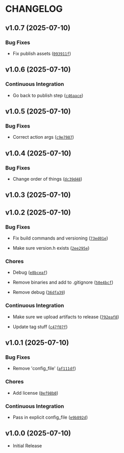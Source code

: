 # CHANGELOG

<!-- version list -->

## v1.0.7 (2025-07-10)

### Bug Fixes

- Fix publish assets
  ([`093911f`](https://github.com/ESloman/cslo/commit/093911fca027e4a5d32df03a4ae5ea08cdd6e6c2))


## v1.0.6 (2025-07-10)

### Continuous Integration

- Go back to publish step
  ([`c46aace`](https://github.com/ESloman/cslo/commit/c46aaced50a757e9f2a06c7bc965e8c4190e3f35))


## v1.0.5 (2025-07-10)

### Bug Fixes

- Correct action args
  ([`c9e7987`](https://github.com/ESloman/cslo/commit/c9e79877dfe3bbb5864ecf50489b455067884557))


## v1.0.4 (2025-07-10)

### Bug Fixes

- Change order of things
  ([`dc39d48`](https://github.com/ESloman/cslo/commit/dc39d489f29ab207abc678fbbbf5cd60572600de))


## v1.0.3 (2025-07-10)


## v1.0.2 (2025-07-10)

### Bug Fixes

- Fix build commands and versioning
  ([`73ed01e`](https://github.com/ESloman/cslo/commit/73ed01ef9dca125ddd9514e1932ab2ee88f3a4ee))

- Make sure version.h exists
  ([`2ee295e`](https://github.com/ESloman/cslo/commit/2ee295e7b65b0658d8349763eeaa05540fa075b1))

### Chores

- Debug
  ([`e8bceaf`](https://github.com/ESloman/cslo/commit/e8bceaf8d189d02d9f09c0d2e260d87cc24f712e))

- Remove binaries and add to .gitignore
  ([`50e4bcf`](https://github.com/ESloman/cslo/commit/50e4bcf751d7f9a690d18be8183e72e64fa43771))

- Remove debug
  ([`36dfa39`](https://github.com/ESloman/cslo/commit/36dfa39a999e705212d2fc0acf494fa06cfdc510))

### Continuous Integration

- Make sure we upload artifacts to release
  ([`792eaf8`](https://github.com/ESloman/cslo/commit/792eaf88d676fe12a8f1259ed38008ff166b845c))

- Update tag stuff
  ([`c47f07f`](https://github.com/ESloman/cslo/commit/c47f07ff921fa200fe1010b8e56f7bb9f6252c4d))


## v1.0.1 (2025-07-10)

### Bug Fixes

- Remove 'config_file'
  ([`af111df`](https://github.com/ESloman/cslo/commit/af111df823ef96ca084b96c4460f0e0bd42dc86c))

### Chores

- Add license
  ([`0ef98b0`](https://github.com/ESloman/cslo/commit/0ef98b010248266cff054d54eb930583c8fbd66b))

### Continuous Integration

- Pass in explicit config_file
  ([`e9b892d`](https://github.com/ESloman/cslo/commit/e9b892dcfeb839f1ad1365a8ff30c4177eb3ec5a))


## v1.0.0 (2025-07-10)

- Initial Release
